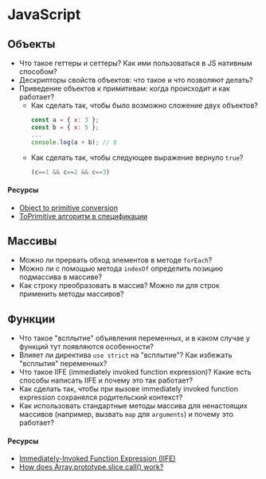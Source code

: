 # JavaScript

## Объекты
+ Что такое геттеры и сеттеры? Как ими пользоваться в JS нативным способом?
+ Дескрипторы свойств объектов: что такое и что позволяют делать?
+ Приведение объектов к примитивам: когда происходит и как работает?
  + Как сделать так, чтобы было возможно сложение двух объектов?
    ```javascript
    const a = { x: 3 };
    const b = { x: 5 };
    ...
    console.log(a + b); // 8
    ```
  + Как сделать так, чтобы следующее выражение вернуло `true`?
    ```javascript
    (с==1 && с==2 && с==3)
    ```

#### Ресурсы
+ [Object to primitive conversion](https://javascript.info/object-toprimitive)
+ [ToPrimitive алгоритм в спецификации](https://www.ecma-international.org/ecma-262/9.0/index.html#sec-toprimitive)

## Массивы
+ Можно ли прервать обход элементов в методе `forEach`?
+ Можно ли с помощью метода `indexOf` определить позицию подмассива в массиве?
+ Как строку преобразовать в массив? Можно ли для строк применить методы массивов?

## Функции
+ Что такое "всплытие" объявления переменных, и в каком случае у функций тут появляются особенности?
+ Влияет ли директива `use strict` на "всплытие"? Как избежать "всплытия" переменных?
+ Что такое IIFE (immediately invoked function expression)? Какие есть способы написать IIFE и почему это так работает?
+ Как сделать так, чтобы при вызове immediately invoked function expression сохранялся родительский контекст?
+ Как использовать стандартные методы массива для ненастоящих массивов (например, вызвать `map` для `arguments`) и почему это работает?

#### Ресурсы
+ [Immediately-Invoked Function Expression (IIFE)](http://benalman.com/news/2010/11/immediately-invoked-function-expression/)
+ [How does Array.prototype.slice.call() work?](https://stackoverflow.com/questions/7056925/how-does-array-prototype-slice-call-work)
